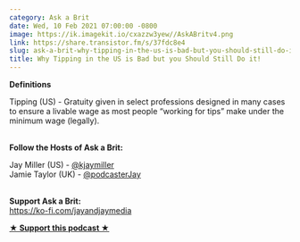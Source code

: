 ```yaml
---
category: Ask a Brit
date: Wed, 10 Feb 2021 07:00:00 -0800
image: https://ik.imagekit.io/cxazzw3yew//AskABritv4.png
link: https://share.transistor.fm/s/37fdc8e4
slug: ask-a-brit-why-tipping-in-the-us-is-bad-but-you-should-still-do-it
title: Why Tipping in the US is Bad but you Should Still Do it!
---
```


<p><strong>Definitions</strong></p><p>Tipping (US) - Gratuity given in select professions designed in many cases to ensure a livable wage as most people “working for tips” make under the minimum wage (legally).</p><p><strong><br />Follow the Hosts of Ask a Brit:</strong></p><p>Jay Miller (US) - <a href="https://twitter.com/kjaymiller">@kjaymiller</a><br />Jamie Taylor (UK) - <a href="https://twitter.com/podcasterJay">@podcasterJay</a></p><p><strong><br />Support Ask a Brit:<br /></strong><a href="https://ko-fi.com/jayandjaymedia">https://ko-fi.com/jayandjaymedia</a></p><p><strong><a href="https://ko-fi.com/jayandjaymedia" rel="payment" title="★ Support this podcast ★">★ Support this podcast ★</a></strong></p>